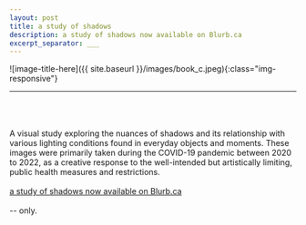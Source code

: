 ```yaml
---
layout: post
title: a study of shadows
description: a study of shadows now available on Blurb.ca
excerpt_separator: ___
---
```

  ![image-title-here]({{ site.baseurl }}/images/book_c.jpeg){:class="img-responsive"}
  ___
  <br/>
  <br/>
  <br/>A visual study exploring the nuances of shadows and its relationship with various lighting conditions found in everyday objects and moments. These images were primarily taken during the COVID-19 pandemic between 2020 to 2022, as a creative response to the well-intended but artistically limiting, public health measures and restrictions.
  <br/>
  <br/>
  <a href="https://www.blurb.ca/b/11217300-a-study-of-shadows">a study of shadows now available on Blurb.ca</a>
  <br/>
  <br/>
  -- only.

